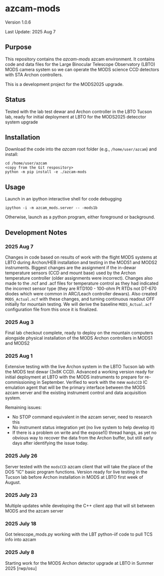 # azcam-mods
Version 1.0.6

Last Update: 2025 Aug 7

## Purpose

This repository contains the *azcam-mods* azcam environment.  It contains code and data files for the Large Binocular Telescope Observatory (LBTO) 
MODS camera system so we can operate the MODS science CCD detectors with STA Archon controllers.

This is a development project for the MODS2025 upgrade.

## Status

Tested with the lab test dewar and Archon controller in the LBTO Tucson lab, ready for initial deployment at LBTO for the MODS2025 detecctor system upgrade

## Installation

Download the code into the *azcam* root folder (e.g., `/home/user/azcam`) and install:

```shell
cd /home/user/azcam
<copy from the Git respository>
python -m pip install -e ./azcam-mods
```

## Usage

Launch in an ipython interactive shell for code debugging
```shell
ipython -i -m azcam_mods.server -- -mods1b
```
Otherwise, launch as a python program, either foreground or background.

## Development Notes

### 2025 Aug 7
Changes in code based on results of work with the flight MODS systems at LBTO during Archon/HEB 
installation and testing in the MODS1 and MODS2 instruments.  Biggest changes are the assignment
if the in-dewar temperature sensors (CCD and mount base) used by the Archon temperature controller
(older assignments were incorrect). Changes also made to the .ncf and .acf files for temperature
control as they had indicated the incorrect sensor type (they are RTD100 - 100-ohm Pt RTDs
not DT-670 diodes which were common in ARC/Leach controller dewars).  Also created `MODS_Actual.ncf`
with these changes, and turning continuous readout OFF initially for mountain testing.  We will
derive the baseline `MODS_Actual.acf` configuration file from this once it is finalized.

### 2025 Aug 3
Final lab checkout complete, ready to deploy on the mountain computers alongside physical installation
of the MODS Archon controllers in MODS1 and MODS2

### 2025 Aug 1
Extensive testing with the live Archon system in the LBTO Tucson lab with the MODS test dewar (3x8K CCD).
Advanced a working version ready for initial deployment at LBTO with the MODS instruments to prepare for
re-commissioning in September.  Verified to work with the new `modsCCD` IC emulation agent that will be the
primary interface between the MODS azcam server and the existing instrument control and data acquisition 
system.

Remaining issues:
 * No STOP command equivalent in the azcam server, need to research this
 * No instrument status integration yet (no live system to help develop it)
 * If there is a problem on write and the expose1() thread hangs, as yet no obvious way to recover the data from the Archon buffer, but still early days after identifying the issue today.

### 2025 July 26
Server tested with the `modsCCD` azcam client that will take the place of the DOS "IC" basic program functions.
Version ready for live testing in the Tucson lab before Archon installation in MODS at LBTO first week of 
August.

### 2025 July 23
Multiple updates while developing the C++ client app that will sit between MODS and the azcam server

### 2025 July 18
Got telescope_mods.py working with the LBT python-iif code to pull TCS info into azcam

### 2025 July 8
Starting work for the MODS Archon detector upgrade at LBTO in Summer 2025 [rwp/osu]

